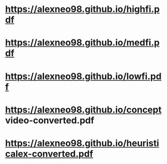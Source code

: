# https://alexneo98.github.io/highfi.pdf
# https://alexneo98.github.io/medfi.pdf
# https://alexneo98.github.io/lowfi.pdf
# https://alexneo98.github.io/concept video-converted.pdf
# https://alexneo98.github.io/heuristicalex-converted.pdf
